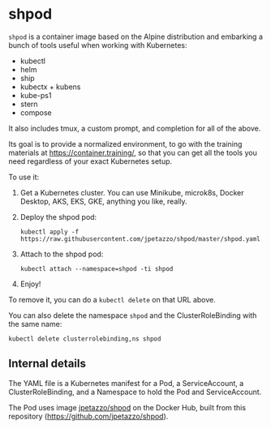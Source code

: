 # shpod

`shpod` is a container image based on the Alpine distribution
and embarking a bunch of tools useful when working with Kubernetes:

- kubectl
- helm
- ship
- kubectx + kubens
- kube-ps1
- stern
- compose

It also includes tmux, a custom prompt, and completion for
all of the above.

Its goal is to provide a normalized environment, to go
with the training materials at https://container.training/,
so that you can get all the tools you need regardless
of your exact Kubernetes setup.

To use it:

1. Get a Kubernetes cluster. You can use Minikube, microk8s,
   Docker Desktop, AKS, EKS, GKE, anything you like, really.

2. Deploy the shpod pod:
   ```
   kubectl apply -f https://raw.githubusercontent.com/jpetazzo/shpod/master/shpod.yaml
   ```

3. Attach to the shpod pod:
   ```
   kubectl attach --namespace=shpod -ti shpod
   ```

4. Enjoy!

To remove it, you can do a `kubectl delete` on that URL above.

You can also delete the namespace `shpod` and the ClusterRoleBinding
with the same name:

```
kubectl delete clusterrolebinding,ns shpod
```


## Internal details

The YAML file is a Kubernetes manifest for a Pod, a ServiceAccount,
a ClusterRoleBinding, and a Namespace to hold the Pod and ServiceAccount.

The Pod uses image [jpetazzo/shpod](https://hub.docker.com/r/jpetazzo/shpod)
on the Docker Hub, built from this repository (https://github.com/jpetazzo/shpod).

